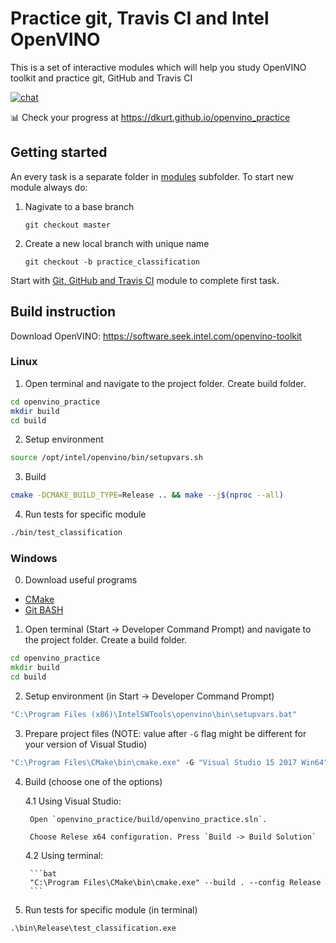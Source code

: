 # Practice git, Travis CI and Intel OpenVINO

This is a set of interactive modules which will help you study OpenVINO toolkit and practice git, GitHub and Travis CI

[![chat](https://img.shields.io/badge/join-chat-green?style=plastic&logo=discord&logoColor=white)](https://discord.com/channels/723484061472915457/723484061472915460)

:bar_chart: Check your progress at https://dkurt.github.io/openvino_practice

## Getting started

An every task is a separate folder in [modules](./modules) subfolder. To start new module always do:

1. Nagivate to a base branch

    ```
    git checkout master
    ```

2. Create a new local branch with unique name

    ```
    git checkout -b practice_classification
    ```

Start with [Git, GitHub and Travis CI](./modules/0_git) module to complete first task.

## Build instruction

Download OpenVINO: https://software.seek.intel.com/openvino-toolkit

### Linux
1. Open terminal and navigate to the project folder. Create build folder.

  ```bash
  cd openvino_practice
  mkdir build
  cd build
  ```

2. Setup environment

  ```bash
  source /opt/intel/openvino/bin/setupvars.sh
  ```

3. Build

  ```bash
  cmake -DCMAKE_BUILD_TYPE=Release .. && make --j$(nproc --all)
  ```

4. Run tests for specific module

  ```bash
  ./bin/test_classification
  ```

### Windows

0. Download useful programs
  * [CMake](https://cmake.org/download/)
  * [Git BASH](https://gitforwindows.org/)

1. Open terminal (Start -> Developer Command Prompt) and navigate to the project folder. Create a build folder.

  ```bat
  cd openvino_practice
  mkdir build
  cd build
  ```

2. Setup environment (in Start -> Developer Command Prompt)

  ```bat
  "C:\Program Files (x86)\IntelSWTools\openvino\bin\setupvars.bat"
  ```

3. Prepare project files (NOTE: value after `-G` flag might be different for your version of Visual Studio)

  ```bat
  "C:\Program Files\CMake\bin\cmake.exe" -G "Visual Studio 15 2017 Win64" ..
  ```

4. Build (choose one of the options)

    4.1 Using Visual Studio:

        Open `openvino_practice/build/openvino_practice.sln`.

        Choose Relese x64 configuration. Press `Build -> Build Solution`

    4.2 Using terminal:

        ```bat
        "C:\Program Files\CMake\bin\cmake.exe" --build . --config Release
        ```

5. Run tests for specific module (in terminal)

  ```bat
  .\bin\Release\test_classification.exe
  ```
